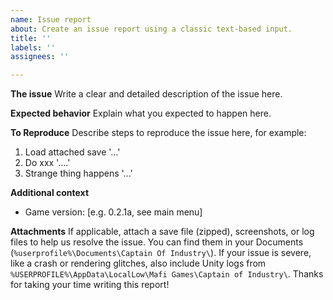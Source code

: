 ```yaml
---
name: Issue report
about: Create an issue report using a classic text-based input.
title: ''
labels: ''
assignees: ''

---
```


**The issue**
Write a clear and detailed description of the issue here.

**Expected behavior**
Explain what you expected to happen here.

**To Reproduce**
Describe steps to reproduce the issue here, for example:
1. Load attached save '...'
2. Do xxx '....'
3. Strange thing happens '...'

**Additional context**
 - Game version: [e.g. 0.2.1a, see main menu]

**Attachments**
If applicable, attach a save file (zipped), screenshots, or log files to help us resolve the issue. You can find them in your Documents (`%userprofile%\Documents\Captain Of Industry\`). If your issue is severe, like a crash or rendering glitches, also include Unity logs from `%USERPROFILE%\AppData\LocalLow\Mafi Games\Captain of Industry\`. Thanks for taking your time writing this report!
